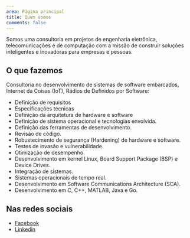 ```yaml
---
area: Página principal
title: Quem somos
comments: false
---
```


Somos uma consultoria em projetos de engenharia eletrônica, telecomunicações e de computação com a missão de construir soluções inteligentes e inovadoras para empresas e pessoas. 

## O que fazemos

Consultoria no desenvolvimento de sistemas de software embarcados, Internet da Coisas (IoT), Rádios de Definidos por Software:

* Definição de requisitos
* Especificações técnicas
* Definição da arquitetura de hardware e software
* Definição de sistema operacional e tecnologias envolvida.
* Definição das ferramentas de desenvolvimento.
* Revisão de código.
* Robustecimento de segurança (Hardening) de hardware e software.
* Testes de invasão e vulnerabilidade.
* Otimização de desempenho.
* Desenvolvimento em kernel Linux, Board Support Package (BSP) e Device Drives.
* Integração de sistemas.
* Sistemas operacionais de tempo real.
* Desenvolvimento em Software Communications Architecture (SCA).
* Desenvolvimento em C, C++, MATLAB, Java e Go.

## Nas redes sociais

* [Facebook](https://www.facebook.com/GBittencourtConsultoria/)
* [Linkedin](https://www.linkedin.com/company/gbittencourt/)